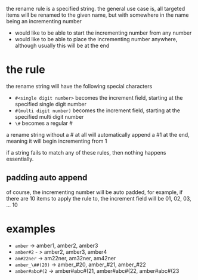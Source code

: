 the rename rule is a specified string. the general use case is, all targeted items will be renamed to the given name, but with somewhere in the name being an incrementing number
- would like to be able to start the incrementing number from any number
- would like to be able to place the incrementing number anywhere, although usually this will be at the end

# the rule
the rename string will have the following special characters

- `#<single digit number>` becomes the increment field, starting at the specified single digit number
- `#(multi digit number)` becomes the increment field, starting at the specified multi digit number
- `\#` becomes a regular #

a rename string without a # at all will automatically append a #1 at the end, meaning it will begin incrementing from 1

if a string fails to match any of these rules, then nothing happens essentially.

## padding auto append
of course, the incrementing number will be auto padded, for example, if there are 10 items to apply the rule to, the increment field will be 01, 02, 03, ... 10

# examples
- `amber` -> amber1, amber2, amber3
- `amber#2` - > amber2, amber3, amber4
- `am#22ner` -> am22ner, am32ner, am42ner
- `amber_\##(20)` -> amber_#20, amber_#21, amber_#22
- `amber#abc#(2` -> amber#abc#(21, amber#abc#(22, amber#abc#(23